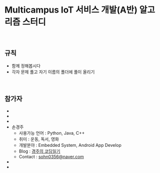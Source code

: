 # Multicampus IoT 서비스 개발(A반) 알고리즘 스터디

　

## 규칙

* 함께 정해봅시다
*  각자 문제 풀고 자기 이름의 폴더에 풀이 올리기

　

## 참가자

* 
*  
*  
* 손경주
  * 사용가능 언어 : Python, Java, C++
  * 취미 : 운동, 독서, 영화
  * 개발분야 : Embedded System, Android App Develop
  * Blog : [경주의 코딩일기](https://sohn0356-git.github.io)
  * Contact : sohn0356@naver.com  
*  
*  